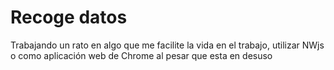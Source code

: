 # Recoge datos
Trabajando un rato en algo que me facilite la vida en el trabajo, utilizar NWjs o como aplicación web de Chrome al pesar que esta en desuso
